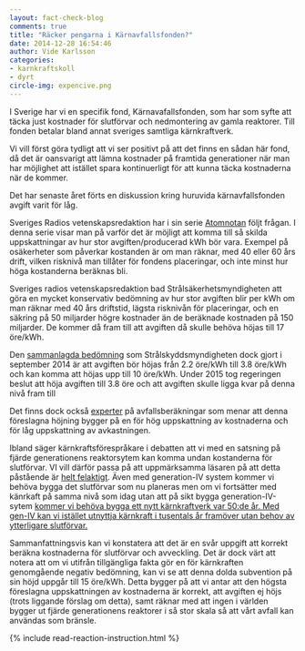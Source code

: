 ```yaml
---
layout: fact-check-blog
comments: true
title: "Räcker pengarna i Kärnavfallsfonden?"
date: 2014-12-28 16:54:46
author: Vide Karlsson
categories:
- karnkraftskoll
- dyrt
circle-img: expencive.png
---
```

<p>I Sverige har vi en specifik fond, Kärnavafallsfonden, som har som syfte att täcka just kostnader för slutförvar och nedmontering av gamla reaktorer. Till fonden betalar bland annat sveriges samtliga kärnkraftverk.</p>
<p>Vi vill först göra tydligt att vi ser positivt på att det finns en sådan här fond, då det är oansvarigt att lämna kostnader på framtida generationer när man har möjlighet att istället spara kontinuerligt för att kunna täcka kostnaderna när de kommer.</p>
<p>Det har senaste året förts en diskussion kring huruvida kärnavfallsfonden avgift varit för låg.</p>
<p>Sveriges Radios vetenskapsredaktion har i sin serie <a href="http://sverigesradio.se/sida/gruppsida.aspx?programid=406&grupp=19056" target="_blank">Atomnotan</a> följt frågan. I denna serie visar man på varför det är möjligt att komma till så skilda uppskattningar av hur stor avgiften/producerad kWh bör vara. Exempel på osäkerheter som påverkar kostanden är om man räknar, med 40 eller 60 års drift, vilken risknivå man tillåter för fondens placeringar, och inte minst hur höga kostanderna beräknas bli.</p>
<p>Sveriges radios vetenskapsredaktion bad Strålsäkerhetsmyndigheten att göra en mycket konservativ bedömning av hur stor avgiften blir per kWh om man räknar med 40 års driftstid, lägsta risknivån för placeringar, och en säkring på 50 miljarder högre kostnader än de beräknade kostnaden på 150 miljarder. De kommer då fram till att avgiften då skulle behöva höjas till 17 öre/kWh.</p>
<p>Den <a href="http://www.stralsakerhetsmyndigheten.se/Om-myndigheten/Aktuellt/Nyheter/Remisstid-slut-for-forslag-till-karnavfallsavgifter/" targer="_blanc">sammanlagda bedömning</a> som Strålskyddsmyndigheten dock gjort i september 2014 är att avgiften bör höjas från 2.2 öre/kWh till 3.8 öre/kWh och kan komma att höjas upp till 10 öre/kWh. Under 2015 tog regeringen beslut att höja avgiften till 3.8 öre och att avgiften skulle ligga kvar på denna nivå fram till</p>
<p>Det finns dock också <a href="http://www.second-opinion.se/energi/view/2723" target="_blanc">experter</a> på avfallsberäkningar som menar att denna föreslagna höjning bygger på en för hög uppskattning av kostnaderna och för låg uppskattning av avkastningen.</p>
<p>Ibland säger kärnkraftsförespråkare i debatten att vi med en satsning på fjärde generationens reaktorsytem kan komma undan kostanderna för slutförvar. VI vill därför passa på att uppmärksamma läsaren på att detta påstående är <a href="/tech">helt felaktigt</a>. Även med generation-IV system kommer vi behöva bygga det slutförvar som nu planeras men om vi fortsätter med känrkaft på samma nivå som idag utan att på sikt bygga generation-IV-sytem <a href="http://www.diva-portal.org/smash/get/diva2:752144/FULLTEXT01.pdf">kommer vi behöva bygga ett nytt kärnkraftverk var 50:de år. Med gen-IV kan vi istället utnyttja kärnkraft i tusentals år framöver utan behov av ytterligare slutförvar.</a></p>
<p>Sammanfattningsvis kan vi konstatera att det är en svår uppgift att korrekt beräkna kostnaderna för slutförvar och avveckling. Det är dock värt att notera att om vi utifrån tillgängliga fakta gör en för kärnkraften genomgående negativ bedömning, kan vi se att denna dolda subvention på sin höjd uppgår till 15 öre/kWh. Detta bygger på att vi antar att den högsta föreslagna uppskattningen av kostnaderna är korrekt, att avgiften ej höjs (trots liggande förslag om detta), samt räknar med att ingen i världen bygger ut fjärde generationens reaktorer i så stor skala så att vårt avfall kan användas som bränsle.</p>
{% include read-reaction-instruction.html %}
